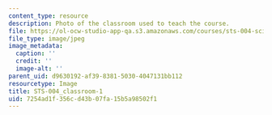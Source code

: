 ```yaml
---
content_type: resource
description: Photo of the classroom used to teach the course.
file: https://ol-ocw-studio-app-qa.s3.amazonaws.com/courses/sts-004-science-technology-world-fall-2013/7254ad1f356cd43b07fa15b5a98502f1_STS-004_classroom-1.jpg
file_type: image/jpeg
image_metadata:
  caption: ''
  credit: ''
  image-alt: ''
parent_uid: d9630192-af39-8381-5030-4047131bb112
resourcetype: Image
title: STS-004_classroom-1
uid: 7254ad1f-356c-d43b-07fa-15b5a98502f1
---
```

